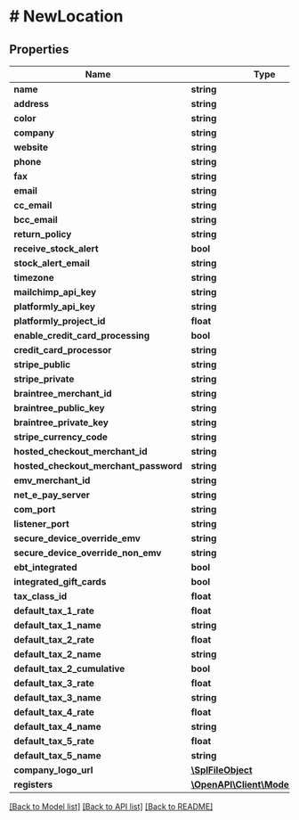 # # NewLocation

## Properties

Name | Type | Description | Notes
------------ | ------------- | ------------- | -------------
**name** | **string** |  | [optional] 
**address** | **string** |  | [optional] 
**color** | **string** |  | [optional] 
**company** | **string** |  | [optional] 
**website** | **string** |  | [optional] 
**phone** | **string** |  | [optional] 
**fax** | **string** |  | [optional] 
**email** | **string** |  | [optional] 
**cc_email** | **string** |  | [optional] 
**bcc_email** | **string** |  | [optional] 
**return_policy** | **string** |  | [optional] 
**receive_stock_alert** | **bool** |  | [optional] 
**stock_alert_email** | **string** |  | [optional] 
**timezone** | **string** |  | [optional] 
**mailchimp_api_key** | **string** |  | [optional] 
**platformly_api_key** | **string** |  | [optional] 
**platformly_project_id** | **float** |  | [optional] 
**enable_credit_card_processing** | **bool** |  | [optional] 
**credit_card_processor** | **string** |  | [optional] 
**stripe_public** | **string** |  | [optional] 
**stripe_private** | **string** |  | [optional] 
**braintree_merchant_id** | **string** |  | [optional] 
**braintree_public_key** | **string** |  | [optional] 
**braintree_private_key** | **string** |  | [optional] 
**stripe_currency_code** | **string** |  | [optional] 
**hosted_checkout_merchant_id** | **string** |  | [optional] 
**hosted_checkout_merchant_password** | **string** |  | [optional] 
**emv_merchant_id** | **string** |  | [optional] 
**net_e_pay_server** | **string** |  | [optional] 
**com_port** | **string** |  | [optional] 
**listener_port** | **string** |  | [optional] 
**secure_device_override_emv** | **string** |  | [optional] 
**secure_device_override_non_emv** | **string** |  | [optional] 
**ebt_integrated** | **bool** |  | [optional] 
**integrated_gift_cards** | **bool** |  | [optional] 
**tax_class_id** | **float** |  | [optional] 
**default_tax_1_rate** | **float** |  | [optional] 
**default_tax_1_name** | **string** |  | [optional] 
**default_tax_2_rate** | **float** |  | [optional] 
**default_tax_2_name** | **string** |  | [optional] 
**default_tax_2_cumulative** | **bool** |  | [optional] 
**default_tax_3_rate** | **float** |  | [optional] 
**default_tax_3_name** | **string** |  | [optional] 
**default_tax_4_rate** | **float** |  | [optional] 
**default_tax_4_name** | **string** |  | [optional] 
**default_tax_5_rate** | **float** |  | [optional] 
**default_tax_5_name** | **string** |  | [optional] 
**company_logo_url** | [**\SplFileObject**](\SplFileObject.md) |  | [optional] 
**registers** | [**\OpenAPI\Client\Model\Register[]**](Register.md) |  | [optional] 

[[Back to Model list]](../../README.md#documentation-for-models) [[Back to API list]](../../README.md#documentation-for-api-endpoints) [[Back to README]](../../README.md)


